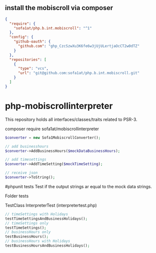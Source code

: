 ## install the mobiscroll via composer
```json
{
  "require": {
    "sofa1at/php.b.int.mobiscroll": "^1"
  },
  "config": {
    "github-oauth": {
      "github.com": "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"
    }
  },
  "repositories": [
    {
      "type": "vcs",
      "url": "git@github.com:sofa1at/php.b.int.mobiscroll.git"
    }
  ]
}
```

# php-mobiscrollinterpreter

This repository holds all interfaces/classes/traits related to PSR-3.

composer require sofa1at/mobiscrollinterpreter

````php
$converter = new Sofa1MobiscrollConverter();

// add businesshours
$converter->AddBusinessHours($mockDataBusinessHours);

// add timesettings
$converter->AddTimeSetting($mockTimeSetting);

// receive json
$converter->ToString();
````

#phpunit tests
Test if the output strings ar equal to the mock data strings.

Folder tests

TestClass InterpreterTest (interpretertest.php)

````php
// timeSettings with Holidays 
testTimeSettingsAndBusinessHolidays();
// timeSettings only
testTimeSettings();
// businessHours only
testBusinessHours();
// businessHours with Holidays
testBusinessHoursAndBusinessHolidays();
````
